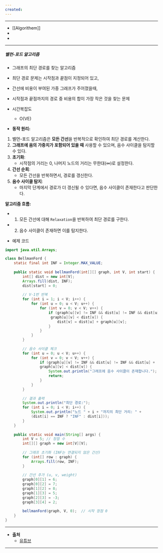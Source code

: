```yaml
---
created:
---
```



---
- [[Algorithem]]
- 
- 
---
##### 벨먼-포드 알고리즘

- 그래프의 최단 경로를 찾는 알고리즘
- 최단 경로 문제는 시작점과 끝점이 지정되어 있고,
- 간선에 비용이 부여된 가중 그래프가 주어졌을때, 
- 시작점과 끝점까지의 경로 중 비용의 합이 가장 작은 것을 찾는 문제
	
- 시간복잡도
	- O(VE)
	
- **동작 원리:**
	
1. 벨먼-포드 알고리즘은 **모든 간선**을 반복적으로 확인하여 최단 경로를 계산한다.
2. **그래프에 음의 가중치가 포함되어 있을 때** 사용할 수 있으며, 음수 사이클을 탐지할 수 있다.
3. **초기화**:
    - 시작점의 거리는 0, 나머지 노드의 거리는 무한대(∞)로 설정한다.
4. **간선 순회**:
    - 모든 간선을 반복하면서, 경로를 갱신한다.
5. **음수 사이클 탐지**:
    - 마지막 단계에서 경로가 더 갱신될 수 있다면, 음수 사이클이 존재한다고 판단한다.
	
**알고리즘 흐름:**
	
- 1. 모든 간선에 대해 `Relaxation`을 반복하여 최단 경로를 구한다.
- 2. 음수 사이클이 존재하면 이를 탐지한다.
	
- 예제 코드
```java
import java.util.Arrays;

class BellmanFord {
    static final int INF = Integer.MAX_VALUE;
    
    public static void bellmanFord(int[][] graph, int V, int start) {
        int[] dist = new int[V];
        Arrays.fill(dist, INF);
        dist[start] = 0;
        
        // V-1번 반복
        for (int i = 1; i < V; i++) {
            for (int u = 0; u < V; u++) {
                for (int v = 0; v < V; v++) {
                    if (graph[u][v] != INF && dist[u] != INF && dist[u] +
                     graph[u][v] < dist[v]) {
                        dist[v] = dist[u] + graph[u][v];
                    }
                }
            }
        }
        
        // 음수 사이클 체크
        for (int u = 0; u < V; u++) {
            for (int v = 0; v < V; v++) {
                if (graph[u][v] != INF && dist[u] != INF && dist[u] + 
                graph[u][v] < dist[v]) {
                    System.out.println("그래프에 음수 사이클이 존재합니다.");
                    return;
                }
            }
        }
        
        // 결과 출력
        System.out.println("최단 경로:");
        for (int i = 0; i < V; i++) {
            System.out.println("노드 " + i + "까지의 최단 거리: " + 
            (dist[i] == INF ? "INF" : dist[i]));
        }
    }
	
    public static void main(String[] args) {
        int V = 5; // 정점 수
        int[][] graph = new int[V][V];
        
        // 그래프 초기화 (INF는 연결되지 않은 간선)
        for (int[] row : graph) {
            Arrays.fill(row, INF);
        }
        
        // 간선 추가 (u, v, weight)
        graph[0][1] = 6;
        graph[0][2] = 7;
        graph[1][2] = 8;
        graph[1][3] = 5;
        graph[2][3] = -3;
        graph[3][4] = 2;
        
        bellmanFord(graph, V, 0);  // 시작 정점 0
    }
}
```

---
- **출처**
	- [유튜브](https://www.youtube.com/watch?v=Ppimbaxm8d8)
---